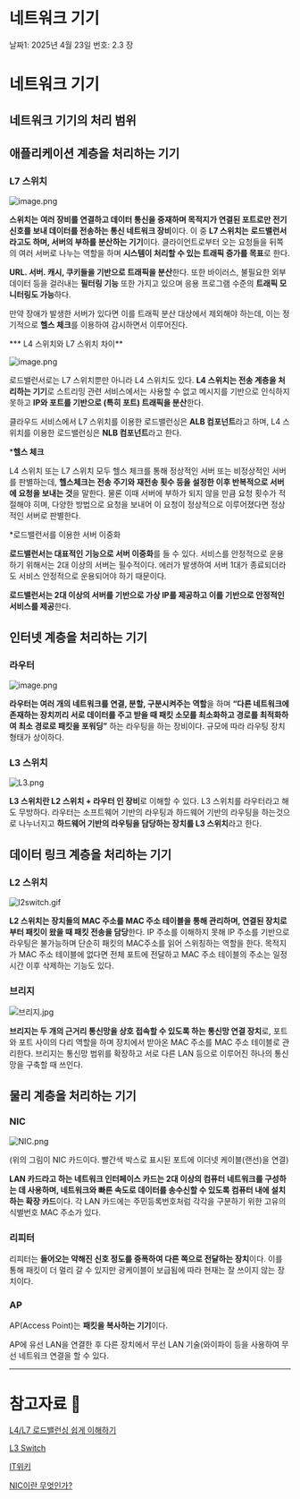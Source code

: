 # 네트워크 기기

날짜1: 2025년 4월 23일
번호: 2.3 장

# 네트워크 기기

## 네트워크 기기의 처리 범위

## 애플리케이션 계층을 처리하는 기기

### L7 스위치

![image.png](./images/image.png)

**스위치는** **여러 장비를 연결하고 데이터 통신을 중재하며 목적지가 연결된 포트로만 전기 신호를 보내 데이터를 전송하는 통신 네트워크 장비**이다. 이 중 **L7 스위치는** **로드밸런서라고도 하며, 서버의 부하를 분산하는 기기**이다. 클라이언트로부터 오는 요청들을 뒤쪽의 여러 서버로 나누는 역할을 하며 **시스템이 처리할 수 있는 트래픽 증가를 목표**로 한다.

**URL. 서버. 캐시, 쿠키들을 기반으로 트래픽을 분산**한다. 또한 바이러스, 불필요한 외부 데이터 등을 걸러내는 **필터링 기능** 또한 가지고 있으며 응용 프로그램 수준의 **트래픽 모니터링도 가능**하다. 

만약 장애가 발생한 서버가 있다면 이를 트래픽 분산 대상에서 제외해야 하는데, 이는 정기적으로 **헬스 체크**를 이용하여 감시하면서 이루어진다. 

*** L4 스위치와 L7 스위치 차이**

![image.png](./images/image%201.png)

로드밸런서로는 L7 스위치뿐만 아니라 L4 스위치도 있다. **L4 스위치는 전송 계층을 처리하는 기기**로 스트리밍 관련 서비스에서는 사용할 수 없고 메시지를 기반으로 인식하지 못하고 **IP와 포트를 기반으로 (특히 포트) 트래픽을 분산**한다.

클라우드 서비스에서 L7 스위치를 이용한 로드밸런싱은 **ALB 컴포넌트**라고 하며, L4 스위치를 이용한 로드밸런싱은 **NLB 컴포넌트**라고 한다.

***헬스 체크**

L4 스위치 또는 L7 스위치 모두 헬스 체크를 통해 정상적인 서버 또는 비정상적인 서버를 판별하는데, **헬스체크는 전송 주기와 재전송 횟수 등을 설정한 이후 반복적으로 서버에 요청을 보내는 것**을 말한다. 물론 이때 서버에 부하가 되지 않을 만큼 요청 횟수가 적절해야 히며, 다양한 방법으로 요청을 보내어 이 요청이 정상적으로 이루어졌다면 정상적인 서버로 판별한다.   

*로드밸런서를 이용한 서버 이중화

**로드밸런서는 대표적인 기능으로 서버 이중화**를 들 수 있다. 서비스를 안정적으로 운용하기 위해서는 2대 이상의 서버는 필수적이다. 에러가 발생하여 서버 1대가 종료되더라도 서비스 안정적으로 운용되어야 하기 때문이다. 

**로드밸런서는 2대 이상의 서버를 기반으로 가상 IP를 제공하고 이를 기반으로 안정적인 서비스를 제공**한다. 

## 인터넷 계층을 처리하는 기기

### 라우터

![image.png](./images/image%202.png)

**라우터는 여러 개의 네트워크를 연결, 분할, 구분시켜주는 역할**을 하며 **“다른 네트워크에 존재하는 장치끼리 서로 데이터를 주고 받을 때 패킷 소모를 최소화하고 경로를 최적화하여 최소 경로로 패킷을 포워딩”** 하는 라우팅을 하는 장비이다. 규모에 따라 라우팅 장치 형태가 상이하다. 

### L3 스위치

![L3.png](L3.png)

**L3 스위치란 L2 스위치 + 라우터 인 장비**로 이해할 수 있다. L3 스위치를 라우터라고 해도 무방하다. 라우터는 소프트웨어 기반의 라우팅과 하드웨어 기반의 라우팅을 하는것으로 나누너지고 **하드웨어 기반의 라우팅을 담당하는 장치를 L3 스위치**라고 한다. 

## 데이터 링크 계층을 처리하는 기기

### L2 스위치

![l2switch.gif](./images/l2switch.gif)

**L2 스위치는 장치들의 MAC 주소를  MAC 주소 테이블을 통해 관리하며, 연결된 장치로부터 패킷이 왔을 때 패킷 전송을 담당**한다. IP 주소를 이해하지 못해 IP 주소를 기반으로 라우팅은 불가능하며 단순히 패킷의 MAC주소를 읽어 스위칭하는  역할을 한다. 목적지가 MAC 주소 테이블에 없다면 전체 포트에 전달하고 MAC 주소 테이블의 주소는 일정 시간 이후 삭제하는 기능도 있다.  

### 브리지

![브리지.jpg](./images/%EB%B8%8C%EB%A6%AC%EC%A7%80.jpg)

**브리지는 두 개의 근거리 통신망을 상호 접속할 수 있도록 하는 통신망 연결 장치**로, 포트와 포트 사이의 다리 역할을 하며 장치에서 받아온 MAC 주소를 MAC 주소 테이블로 관리한다. 브리지는 통신망 범위를 확장하고 서로 다른 LAN 등으로 이루어진 하나의 통신망을 구축할 때 쓰인다. 

## 물리 계층을 처리하는 기기

### NIC

![NIC.png](./images/NIC.png)

(위의 그림이 NIC 카드이다. 빨간색 박스로 표시된 포트에 이더넷 케이블(랜선)을 연결)

**LAN 카드라고 하는 네트워크 인터페이스 카드는 2대 이상의 컴퓨터 네트워크를 구성하는 데 사용하며, 네트워크와 빠른 속도로 데이터를 송수신할 수 있도록 컴퓨터 내에 설치하는 확장 카드**이다. 각 LAN 카드에는 주민등록번호처럼 각각을 구분하기 위한 고유의 식별번호 MAC 주소가 있다.  

### 리피터

리피터는 **들어오는 약해진 신호 정도를 증폭하여 다른 쪽으로 전달하는 장치**이다. 이를 통해 패킷이 더 멀리 갈 수 있지만 광케이블이 보급됨에 따라 현재는 잘 쓰이지 않는 장치이다. 

### AP

AP(Access Point)는 **패킷을 복사하는 기기**이다. 

AP에 유선 LAN을 연결한 후 다른 장치에서 무선 LAN 기술(와이파이 등을 사용하여 무선 네트워크 연결을 할 수 있다. 

---

# 참고자료 📖

[L4/L7 로드밸런싱 쉽게 이해하기](https://aws-hyoh.tistory.com/149)

[L3 Switch](https://velog.io/@gntjd135/L3-Switch)

[IT위키](https://itwiki.kr/w/%EB%8C%80%EB%AC%B8)

[NIC이란 무엇인가?](https://jettstream.tistory.com/345)
